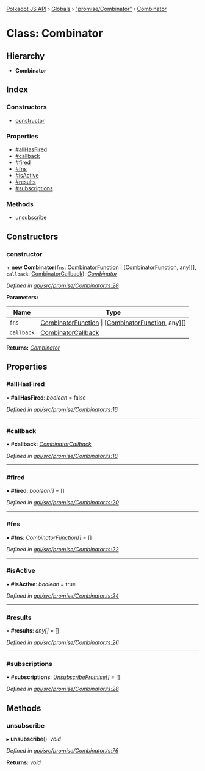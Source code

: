 [Polkadot JS API](../README.md) › [Globals](../globals.md) › ["promise/Combinator"](../modules/_promise_combinator_.md) › [Combinator](_promise_combinator_.combinator.md)

# Class: Combinator

## Hierarchy

* **Combinator**

## Index

### Constructors

* [constructor](_promise_combinator_.combinator.md#constructor)

### Properties

* [#allHasFired](_promise_combinator_.combinator.md##allhasfired)
* [#callback](_promise_combinator_.combinator.md##callback)
* [#fired](_promise_combinator_.combinator.md##fired)
* [#fns](_promise_combinator_.combinator.md##fns)
* [#isActive](_promise_combinator_.combinator.md##isactive)
* [#results](_promise_combinator_.combinator.md##results)
* [#subscriptions](_promise_combinator_.combinator.md##subscriptions)

### Methods

* [unsubscribe](_promise_combinator_.combinator.md#unsubscribe)

## Constructors

###  constructor

\+ **new Combinator**(`fns`: [CombinatorFunction](../interfaces/_promise_combinator_.combinatorfunction.md) | [[CombinatorFunction](../interfaces/_promise_combinator_.combinatorfunction.md), any][], `callback`: [CombinatorCallback](../modules/_promise_combinator_.md#combinatorcallback)): *[Combinator](_promise_combinator_.combinator.md)*

*Defined in [api/src/promise/Combinator.ts:28](https://github.com/polkadot-js/api/blob/c2f9ef7ca8/packages/api/src/promise/Combinator.ts#L28)*

**Parameters:**

Name | Type |
------ | ------ |
`fns` | [CombinatorFunction](../interfaces/_promise_combinator_.combinatorfunction.md) &#124; [[CombinatorFunction](../interfaces/_promise_combinator_.combinatorfunction.md), any][] |
`callback` | [CombinatorCallback](../modules/_promise_combinator_.md#combinatorcallback) |

**Returns:** *[Combinator](_promise_combinator_.combinator.md)*

## Properties

###  #allHasFired

• **#allHasFired**: *boolean* = false

*Defined in [api/src/promise/Combinator.ts:16](https://github.com/polkadot-js/api/blob/c2f9ef7ca8/packages/api/src/promise/Combinator.ts#L16)*

___

###  #callback

• **#callback**: *[CombinatorCallback](../modules/_promise_combinator_.md#combinatorcallback)*

*Defined in [api/src/promise/Combinator.ts:18](https://github.com/polkadot-js/api/blob/c2f9ef7ca8/packages/api/src/promise/Combinator.ts#L18)*

___

###  #fired

• **#fired**: *boolean[]* = []

*Defined in [api/src/promise/Combinator.ts:20](https://github.com/polkadot-js/api/blob/c2f9ef7ca8/packages/api/src/promise/Combinator.ts#L20)*

___

###  #fns

• **#fns**: *[CombinatorFunction](../interfaces/_promise_combinator_.combinatorfunction.md)[]* = []

*Defined in [api/src/promise/Combinator.ts:22](https://github.com/polkadot-js/api/blob/c2f9ef7ca8/packages/api/src/promise/Combinator.ts#L22)*

___

###  #isActive

• **#isActive**: *boolean* = true

*Defined in [api/src/promise/Combinator.ts:24](https://github.com/polkadot-js/api/blob/c2f9ef7ca8/packages/api/src/promise/Combinator.ts#L24)*

___

###  #results

• **#results**: *any[]* = []

*Defined in [api/src/promise/Combinator.ts:26](https://github.com/polkadot-js/api/blob/c2f9ef7ca8/packages/api/src/promise/Combinator.ts#L26)*

___

###  #subscriptions

• **#subscriptions**: *[UnsubscribePromise](../modules/_types_base_.md#unsubscribepromise)[]* = []

*Defined in [api/src/promise/Combinator.ts:28](https://github.com/polkadot-js/api/blob/c2f9ef7ca8/packages/api/src/promise/Combinator.ts#L28)*

## Methods

###  unsubscribe

▸ **unsubscribe**(): *void*

*Defined in [api/src/promise/Combinator.ts:76](https://github.com/polkadot-js/api/blob/c2f9ef7ca8/packages/api/src/promise/Combinator.ts#L76)*

**Returns:** *void*
